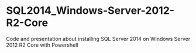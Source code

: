 # SQL2014_Windows-Server-2012-R2-Core
Code and presentation about installing SQL Server 2014 on Windows Server 2012 R2 Core with Powershell
